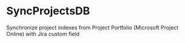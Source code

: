 # SyncProjectsDB
Synchronize project indexes from Project Portfolio (Microsoft Project Online) with Jira custom field
